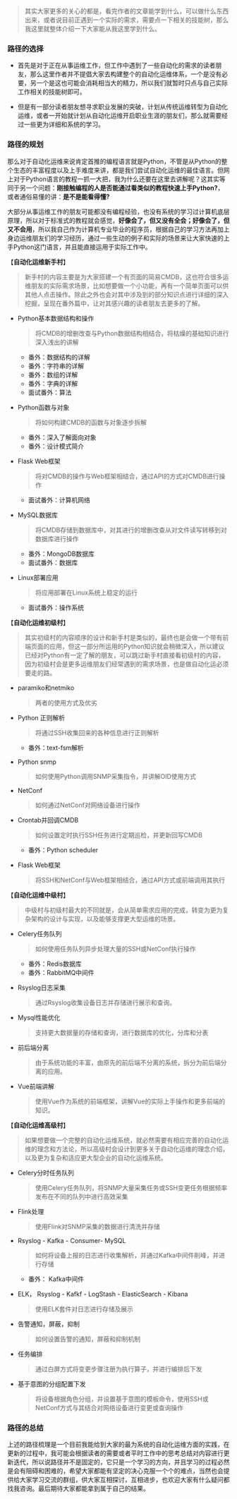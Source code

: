 > 其实大家更多的关心的都是，看完作者的文章能学到什么，可以做什么东西出来，或者说目前正遇到一个实际的需求，需要点一下相关的技能树，那么我这里就整体介绍一下大家能从我这里学到什么。

### 路径的选择

- 首先是对于正在从事运维工作，但工作中遇到了一些自动化的需求的读者朋友，那么这里作者并不提倡大家去构建整个的自动化运维体系，一个是没有必要，另一个是这也可能会消耗相当大的精力，所以我们就暂时只点与自己实际工作相关的技能树即可。

- 但是有一部分读者朋友想寻求职业发展的突破，计划从传统运维转型为自动化运维，或者一开始就计划从自动化运维开启职业生涯的朋友们，那么就需要经过一些更为详细和系统的学习。 

### 路径的规划

那么对于自动化运维来说肯定首推的编程语言就是Python，不管是从Python的整个生态的丰富程度以及上手难度来讲，都是我们尝试自动化运维的最佳语言。但网上对于Python语言的教程一抓一大把，我为什么还要在这里去讲解呢？这其实等同于另一个问题：**刚接触编程的人是否能通过看类似的教程快速上手Python?**，或者通俗易懂的讲：**是不是能看得懂?**

大部分从事运维工作的朋友可能都没有编程经验，也没有系统的学习过计算机底层原理，所以对于标准式的教程就会感觉，**好像会了，但又没有全会；好像会了，但又不会用**，所以我自己作为计算机专业毕业的程序员，根据自己的学习方法再加上身边运维朋友们的学习经历，通过一些生动的例子和实际的场景来让大家快速的上手Python这门语言，并且能直接运用于实际工作中。

【**自动化运维新手村**】

> 新手村的内容主要是为大家搭建一个有页面的简易CMDB，这也符合很多运维朋友的实际需求场景，比如想要做一个小功能，再有一个简单页面可以供其他人点击操作。除此之外也会对其中涉及到的部分知识点进行详细的深入挖掘，呈现在番外篇中，让对其感兴趣的读者朋友去更多的了解。

- Python基本数据结构和操作

  > 将CMDB的增删改查与Python数据结构相结合，将枯燥的基础知识进行深入浅出的讲解

  - 番外：数据结构的详解
  - 番外：字符串的详解
  - 番外：数组的详解
  - 番外：字典的详解
  - 面试番外：算法

- Python函数与对象

  > 将如何构建CMDB的函数与对象逐步拆解

  - 番外：深入了解面向对象
  - 番外：设计模式简介

- Flask Web框架

  > 将对CMDB的操作与Web框架相结合，通过API的方式对CMDB进行操作
  - 面试番外：计算机网络

- MySQL数据库

  > 将CMDB存储到数据库中，对其进行的增删改查从对文件读写转移到对数据库进行操作

  - 番外：MongoDB数据库
  - 面试番外：数据库

- Linux部署应用

  > 将应用部署在Linux系统上稳定的运行

  - 面试番外：操作系统

【**自动化运维初级村**】

> 其实初级村的内容顺序的设计和新手村是类似的，最终也是会做一个带有前端页面的应用，但这一部分所运用的Python知识就会稍微深入，所以建议已经对Python有一定了解的朋友，可以跳过新手村直接看初级村的内容，因为初级村会是更多运维朋友们经常遇到的需求场景，也是做自动化运必须要走的路。

- paramiko和netmiko

  > 两者的使用方式及优劣

- Python 正则解析

  > 将通过SSH收集回来的各种信息进行正则解析

  - 番外：text-fsm解析

- Python snmp

  > 如何使用Python调用SNMP采集指令，并讲解OID使用方式

- NetConf

  > 如何通过NetConf对网络设备进行操作

- Crontab并回调CMDB

  > 如何设置定时执行SSH任务进行定期巡检，并更新回写CMDB

  - 番外：Python scheduler

- Flask Web框架

  > 将SSH和NetConf与Web框架相结合，通过API方式或前端调用其执行

【**自动化运维中级村**】

> 中级村与初级村最大的不同就是，会从简单需求应用的完成，转变为更为复杂架构的设计与实现，以及能够支撑更大型运维的场景。

- Celery任务队列

  > 如何使用任务队列异步处理大量的SSH或NetConf执行操作

  - 番外：Redis数据库
  - 番外：RabbitMQ中间件

- Rsyslog日志采集

  > 通过Rsyslog收集设备日志并存储进行展示和查询。

- Mysql性能优化

  > 支持更大数据量的存储和查询，进行数据库的优化，分库和分表

- 前后端分离

  > 由于系统功能的丰富，由原先的前后端不分离的系统，拆分为前后端分离的应用。

- Vue前端讲解

  > 使用Vue作为系统的前端框架，讲解Vue的实际上手操作和更多前端的知识。

【**自动化运维高级村**】

> 如果想要做一个完整的自动化运维系统，就必然需要有相应完善的自动化运维的理念和方法论，所以高级村会设计到更多关于自动化运维的理念介绍，以及更为复杂和适应更大型企业的自动化运维系统。 

- Celery分时任务队列

  > 使用Celery任务队列，将SNMP大量采集任务或SSH变更任务根据频率发布在不同的队列中进行高效采集

- Flink处理

  > 使用Flink对SNMP采集的数据进行清洗并存储

- Rsyslog - Kafka - Consumer- MySQL

  > 如何将设备上报的日志进行收集解析，并通过Kafka中间件削峰，并进行存储

  - 番外： Kafka中间件

- ELK， Rsyslog - Kafkf - LogStash - ElasticSearch - Kibana

  > 使用ELK套件对日志进行存储及展示

- 告警通知，屏蔽，抑制

  > 如何设置告警的通知，屏蔽和抑制机制

- 任务编排

  > 通过白屏方式将变更步骤注册为执行算子，并进行编排后下发

- 基于意图的分组配置下发

  > 将设备根据角色分组，并设置基于意图的模板命令，使用SSH或NetConf方式与其结合对网络设备进行变更或查询操作

### 路径的总结

上述的路径梳理是一个目前我能给到大家的最为系统的自动化运维方面的实践，在更新的过程中，我可能会根据读者的需要或者平时工作中的思考总结对内容进行更新迭代，所以说路径并不是固定的，它只是一个学习的方向，并且学习的过程必然是会有阻碍和困难的，希望大家都能有坚定的决心克服一个个的难点，当然也会提供给大家学习交流的群组，供大家互相探讨，互相进步，也欢迎大家有什么疑问都找我咨询。最后期待大家都能拿到属于自己的结果。
